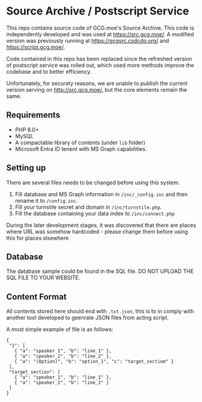 # Source Archive / Postscript Service
 This repo contains source code of GCG.moe's Source Archive. This code is independently developed and was used at https://src.gcg.moe/. A modified version was previously running at https://gcgsrc.csdcdo.org/ and https://script.gcg.moe/.

 Code contained in this repo has been replaced since the refreshed version of postscript service was rolled out, which used more methods improve the codebase and to better efficiency.
 
 Unfortunately, for securaty reasons, we are unable to publish the current version serving on http://src.gcg.moe/, but the core elements remain the same.

## Requirements
 - PHP 8.0+
 - MySQL
 - A compactable library of contents (under `lib` folder)
 - Microsoft Entra ID tenent with MS Graph capabilities.

## Setting up
There are several files needs to be changed before using this system.

1. Fill database and MS Graph information in `/inc/_config.inc` and then rename it to `/config.inc`.
2. Fill your turnstile secret and domain in `/inc/turnstile.php`.
3. Fill the database containing your data index to `/inc/connect.php`

During the later development stages, it was discovered that there are places where URL was somehow hardcoded - please change them before using this for places elsewhere

## Database
The database sample could be found in the SQL file. DO NOT UPLOAD THE SQL FILE TO YOUR WEBSITE.
 
## Content Format
 All contents stored here should end with `.txt.json`, this is to in comply with another tool developed to geenrate JSON files from acting script.
 
 A most simple example of file is as follows:
 
 ```
{
  "1": [
    { "a": "speaker_1", "b": "line_1" },
    { "a": "speaker_2", "b": "line_2" },
    { "a": "(Option)", "b": "option_1", "c": "target_sectiom" }
  ],
  "target_section": [
    { "a": "speaker_1", "b": "line_1" },
    { "a": "speaker_2", "b": "line_2" }
  ]
}
```
